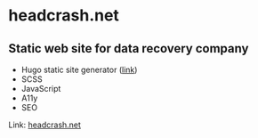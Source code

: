 # headcrash.net

## Static web site for data recovery company

- Hugo static site generator ([link](https://gohugo.io/))
- SCSS
- JavaScript
- A11y
- SEO

Link: [headcrash.net](https://headcrash.net)
